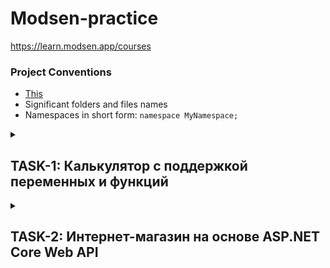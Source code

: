# Modsen-practice

https://learn.modsen.app/courses

### Project Conventions
- [This](https://google.github.io/styleguide/csharp-style.html)
- Significant folders and files names
- Namespaces in short form: `namespace MyNamespace;`

<details>
<summary>
<h2> TASK-1: Калькулятор с поддержкой переменных и функций </h2>
</summary>

 <details>
<summary> <h3> Описание </h3> </summary>
	Необходимо создать программу, которая будет функционировать как калькулятор
с поддержкой переменных и пользовательских функций. Программа должна
предоставлять пользователю интерфейс для ввода математических выражений,
которые могут содержать числа, операторы (сложение, вычитание, умножение,
деление), скобки, переменные и пользовательские функции.
 </details>
 <details>
	 <summary> <h3> Требования </h3> </summary>
1. Напишите программу, которая будет работать как калькулятор, позволяющий
пользователю выполнять математические операции, а также использовать
переменные и определять свои функции. <br/>
2. Программа должна предложить пользователю ввести выражение. Выражение
может содержать числа, операторы (сложение, вычитание, умножение, деление),
скобки, переменные и пользовательские функции. <br/>
3. Реализуйте парсинг введенного выражения и его вычисление. Поддержите
обработку ошибок ввода. <br/>
4. Для переменных реализуйте возможность их определения и использования.
Например, пользователь может ввести "x = 5" и затем использовать переменную x
в дальнейших выражениях. <br/>
5. Поддержите определение пользовательских функций. Например, пользователь
может определить функцию "f(x,y) = x+y " и затем использовать эту функцию в
дальнейших вычислениях. <br/>
6. Обеспечьте возможность работы с дробными числами и отрицательными
числами. <br/>
7. Предложите пользователю возможность выхода из программы или ввода
нового выражения после каждого вычисления. <br/>
8. Напишите тесты для вашей программы, чтобы убедиться в ее корректной
работы <br/>
 </details>
<details>
<summary> <h3> Project Backlog </h3> </summary> 

- **интерфейс**
  <br/>UI-фреймворк: WPF
  
	 1. основная вкладка:<br/>
		 -поле ввода выражений(вычисление динамически, т.е. при вводе значения парсер сразу вычисляет выражение, при малейшем изменении значение в поле вывода меняется)<br/>
		 -поле вывода(при нажатии на поле, вся выведенная информация -перемещается в поле ввода, поле вывода чистится)<br/>
		 -кнопка с меню ввода переменных<br/>
		 -кнопка с меню ввода функций<br/>
	 2. меню ввода переменных:<br/>
		 -поле для ввода имени переменной<br/>
		 -поле для ввода значения переменной<br/>
		 -кнопка добавления переменной<br/>
	 3. меню ввода функций:<br/>
		 -кнопка для добавления полей ввода аргументов<br/>
		 -поля, добавляемые по кнопке, для ввода аргументов(переменных функции)<br/>
		 -поле ввода алгоритма функции(Пример: x+y\*2)<br/>
		 -поле добавления функции<br/>
- **парсер**
	 1. парсинг выражения в структуру данных
	 2. замена переменных на их значения
	 3. замена функций на результат их выполнения
- **класс вычисления распаршенных данных**
	 1. вызывает парсер и получает структуру данных, хранящую выражение
	 2. проходится по структуре данных и выполняет вычисления
	 3. учитывает порядок операторов и скобок
	 4. обработка ошибок(деление на 0 и т.п.)
- **определение пользовательских переменных**
	 1. словарь с ключами и их значениями
	 2. проверка повторяющихся ключей и если такой существует - предложить пользователю замену
- **выполнение пользовательских функций**
	 1. словарь с ключами и объектами класса функции
	 2. класс функции, содержащий в себе конструктор, принимающий params double\[\]
	 3. при получении параметров и строки функции - парсит с помощью **парсер** выражение и записывает в переменную результата своё значение.
- **тесты**
	 1. создать тесты для операторов
  	 2. создать тесты с различными скобками
  	 3. создать тесты с функциями в функциях
  	 4. создать тесты с использованием переменных
  	 5. создать тесты с передачей переменных в функции
  	 6. создать тесты с наложением операторов друг на друга
 - **обработка ошибок**
</details>
</details>

<details>
<summary>
<h2> TASK-2: Интернет-магазин на основе ASP.NET Core Web API </h2>
</summary>

<details>
	<summary> <h3> Описание </h3> </summary>
Данное задание рассчитано на выполнение в течение двух недель. Основной
целью проекта является разработка интернет-магазина с использованием ASP.NET
Core Web API. Проект включает в себя создание функционала для управления
товарами, категориями, заказами и элементами заказов в базе данных.
Дополнительно предусмотрен механизм аутентификации пользователей для
обеспечения безопасности системы.
</details>

<details>
	<summary> <h3> Неделя 1 </h3> </summary>

#### Разработка структуры и архитектуры.
Постройте концептуальное решение для вашего проекта, опираясь на N-Layer
Architecture. Разделите проект на уровни: Presentation Layer, Business Logic Layer,
Data Access Layer. Начните разработку Data Access Layer, который будет
обеспечивать взаимодействие с базой данных. **Создайте модели,
соответствующие таблицам базы данных, таким как:**
- Таблица Products: содержит информацию о товарах.
- Таблица Categories: содержит информацию о категориях товаров.
- Таблица Orders: содержит информацию о заказах с ссылкой на таблицу Users.
- Таблица OrderItems: содержит информацию о товарах в каждом заказе с
ссылкой на таблицу Products.
- Таблица Users: содержит информацию о пользователях.

#### Требования к взаимодействию с базой данных
- Для работы с базой данных используйте EF Core.
- Примените подход Code First для создания схемы базы данных.
- Воспользуйтесь EF Fluent API для конфигурации моделей.
- Для управления изменениями в схеме базы данных применяйте миграции.

#### Реализация репозиториев
Начните создавать необходимые репозитории для взаимодействия с базой
данных. Реализуйте репозитории для товаров, категорий, заказов, товаров в
заказах и пользователей. Ожидаемый функционал включает:
- Создание, чтение, обновление и удаление товаров.
- Получение списка всех товаров.
- Получение подробной информации о конкретном товаре по его Id.
- Получение товаров по определенной категории.
- Создание, чтение, обновление и удаление категорий.
- Возможность просмотра всех категорий.
- Создание новых заказов.
- Получение списка всех заказов.
- Получение всех заказов по конкретному пользователю.
- Получение информации о конкретном заказе по его Id, включая состав
заказанных товаров и их количества.

**Асинхронное программирование** Внедрите асинхронное программирование для
работы с базой данных, используя асинхронные методы в репозиториях для
обеспечения эффективной и отзывчивой работы с базой данных.<br/>
**Начните реализацию Business Logic Layer**. Создайте классы, которые будут
использоваться как входные параметры и выходные данные в сервисах.
Определите интерфейсы с методами для всех сервисов на основе этих классов.
Добавьте валидацию входных параметров (классов) через FluentValidation.
</details>

<details>
	<summary> <h3> Неделя 2 </h3> </summary>
	
Продолжайте разрабатывать **Business Logic Layer**. Сделайте реализацию всех
интерфейсов для сервисов и соответствующих методов. Внутри сервисов
тщательно проверяйте **корректность входных данных и условий выполнения
операций**. В случае обнаружения некорректных данных или отсутствия
необходимых условий, выбрасывайте свои **собственные исключения с четкими
сообщениями об ошибке**. Например, при попытке аутентификации пользователя,
если указанный пользователь не найден, выбрасывайте исключение. Аналогично,
перед удалением или обновлением модели, проверяйте ее существование, и в
случае отсутствия выбрасывайте соответствующее исключение. <br/>

Добавьте функционал для **регистрации новых пользователей и аутентификации
пользователей через JWT**. Создайте необходимые сервисы для этих операций,
включая мапперы для удобного преобразования классов с похожими данными.<br/>
	Затем приступите к разработке **Presentation Layer**.<br/>
	В рамках данного проекта создайте контроллеры с минимальной логикой.
Контроллеры должны вызывать соответствующие сервисы и возвращать результат
клиенту. Все исключительные ситуации, включая ошибки, должны обрабатываться
через глобальный обработчик исключений. Глобальный обработчик должен
обеспечивать централизованное управление исключениями для всего
приложения, предоставляя клиенту понятные ошибки.<br/>
	**Настройте созданные валидаторы через FluentValidation**, чтобы они автоматически
выполняли валидацию входных параметров при вызове соответствующих
сервисов. Реализуйте принцип Automatic Validation, где система автоматически
применяет валидацию, не требуя явного вызова из кода.<br/>
	Убедитесь, что ваши валидаторы подключены к соответствующим классам входных
параметров сервисов. Кроме того, ваши контроллеры в Presentation Layer должны
автоматически инициировать валидацию, когда получают запросы от клиента.<br/>
</details>
</details>

